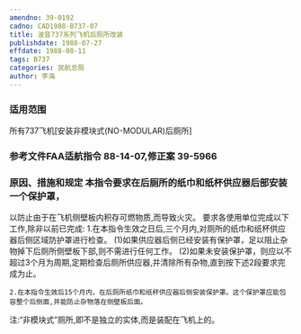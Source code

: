 ```yaml
---
amendno: 39-0192
cadno: CAD1988-B737-07
title: 波音737系列飞机后厕所改装
publishdate: 1988-07-27
effdate: 1988-08-11
tags: B737
categories: 民航总局
author: 李海
---
```


### 适用范围 
所有737飞机[安装非模块式(NO-MODULAR)后厕所]

### 参考文件FAA适航指令 88-14-07,修正案 39-5966

### 原因、措施和规定     本指令要求在后厕所的纸巾和纸杯供应器后部安装一个保护罩，
以防止由于在飞机侧壁板内积存可燃物质,而导致火灾。    要求各使用单位完成以下工作,除非以前已完成: 
    1.在本指令生效之日后,三个月内,对厕所的纸巾和纸杯供应器后侧区域防护罩进行检查。 
      (1)如果供应器后侧已经安装有保护罩，足以阻止杂物掉下后厕所侧壁板下部,则不需进行任何工作。 
      (2)如果未安装保护罩，则应以不超过3个月为周期,定期检查后厕所供应器,并清除所有杂物,直到按下述2段要求完成为止。 

    2.在本指令生效后15个月内，在后厕所纸巾和纸杯供应器后侧安装保护罩。这个保护罩应能包容整个后侧面,并能防止杂物落在侧壁板后面。 
注:“非模块式”厕所,即不是独立的实体,而是装配在飞机上的。
  
